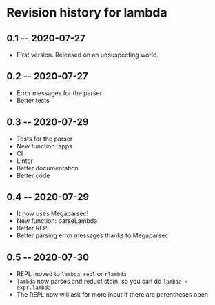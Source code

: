 # Revision history for lambda

## 0.1 -- 2020-07-27

* First version. Released on an unsuspecting world.


## 0.2 -- 2020-07-27

* Error messages for the parser
* Better tests


## 0.3 -- 2020-07-29

* Tests for the parser
* New function: apps
* CI
* Linter
* Better documentation
* Better code


## 0.4 -- 2020-07-29

* It now uses Megaparsec!
* New function: parseLambda
* Better REPL
* Better parsing error messages thanks to Megaparsec


## 0.5 -- 2020-07-30

* REPL moved to `lambda repl` or `rlambda`
* `lambda` now parses and reduct stdin, so you can do `lambda < expr.lambda`
* The REPL now will ask for more input if there are parentheses open
